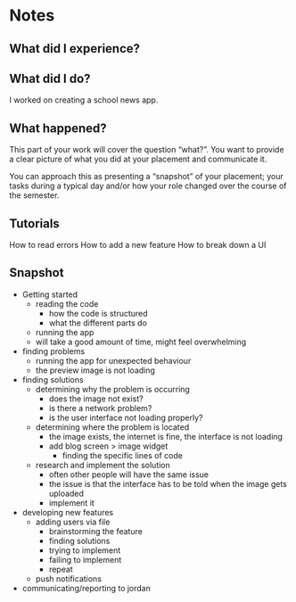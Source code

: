 # Notes

## What did I experience?

## What did I do?

I worked on creating a school news app.

## What happened?

This part of your work will cover the question “what?”. You want to provide a clear picture of what you did at your placement and communicate it. 

You can approach this as presenting a “snapshot” of your placement; your tasks during a typical day and/or how your role changed over the course of the semester.

## Tutorials 

How to read errors
How to add a new feature
How to break down a UI

## Snapshot

- Getting started
  - reading the code
    - how the code is structured
    - what the different parts do
  - running the app
  - will take a good amount of time, might feel overwhelming
- finding problems
  - running the app for unexpected behaviour
  - the preview image is not loading
- finding solutions
  - determining why the problem is occurring
    - does the image not exist?
    - is there a network problem?
    - is the user interface not loading properly?
  - determining where the problem is located
    - the image exists, the internet is fine, the interface is not loading
    - add blog screen > image widget
      - finding the specific lines of code
  - research and implement the solution
    - often other people will have the same issue
    - the issue is that the interface has to be told when the image gets uploaded
    - implement it
- developing new features
  - adding users via file
    - brainstorming the feature
    - finding solutions
    - trying to implement
    - failing to implement
    - repeat
  - push notifications
- communicating/reporting to jordan